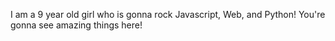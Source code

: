 I am a 9 year old girl who is gonna rock Javascript, Web, and Python!
You're gonna see amazing things here!
